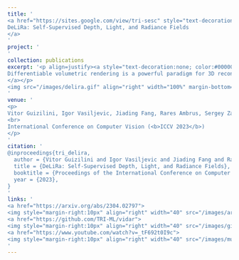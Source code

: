 ```yaml
---
title: '
<a href="https://sites.google.com/view/tri-sesc" style="text-decoration:none;color:#000000;text-align:justify;"> 
DeLiRa: Self-Supervised Depth, Light, and Radiance Fields
</a>
'
project: '
'
collection: publications
excerpt: '<p align=justify><a style="text-decoration:none; color:#000000; align:justify;">
Differentiable volumetric rendering is a powerful paradigm for 3D reconstruction and novel view synthesis. However, standard volume rendering approaches struggle with degenerate geometries in the case of limited viewpoint diversity, a common scenario in robotics applications. In this work, we propose to use the multi-view photometric objective from the self-supervised depth estimation literature as a geometric regularizer for volumetric rendering, significantly improving novel view synthesis without requiring additional information. Building upon this insight, we explore the explicit modeling of scene geometry using a generalist Transformer, jointly learning a radiance field as well as depth and light fields with a set of shared latent codes. We demonstrate that sharing geometric information across tasks is mutually beneficial, leading to improvements over single-task learning without an increase in network complexity. Our DeLiRa architecture achieves state-of-the-art results on the ScanNet benchmark, enabling high quality volumetric rendering as well as real-time novel view and depth synthesis in the limited viewpoint diversity setting.
</a></p>
<img src="/images/delira.gif" align="right" width="100%" margin-bottom="50px">
'
venue: '
<p>
Vitor Guizilini, Igor Vasiljevic, Jiading Fang, Rares Ambrus, Sergey Zakharov, Vincent Sitzmann, Adrien Gaidon
<br>
International Conference on Computer Vision (<b>ICCV 2023</b>)
</p>
'
citation: '
@inproceedings{tri_delira,
  author = {Vitor Guizilini and Igor Vasiljevic and Jiading Fang and Rares Ambrus and Sergey Zakharov and Vincent Sitzmann and  Adrien Gaidon},
  title = {DeLiRa: Self-Supervised Depth, Light, and Radiance Fields},
  booktitle = {Proceedings of the International Conference on Computer Vision (ICCV)},
  year = {2023},
}
'
links: '
<a href="https://arxiv.org/abs/2304.02797">
<img style="margin-right:10px" align="right" width="40" src="/images/arxiv.png"></a>
<a href="https://github.com/TRI-ML/vidar">
<img style="margin-right:10px" align="right" width="40" src="/images/github.png"></a>
<a href="https://www.youtube.com/watch?v=_tF692t0I9c">
<img style="margin-right:10px" align="right" width="40" src="/images/music.png"></a>
'
---
```

